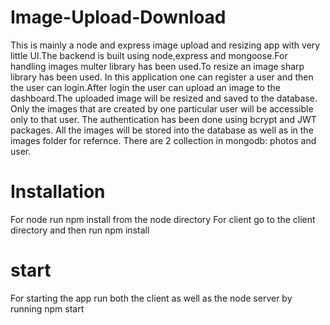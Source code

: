 # Image-Upload-Download

This is mainly a node and express image upload and resizing app with very little UI.The backend is built using node,express and mongoose.For handling images multer library has been used.To resize an image sharp library has been used.
In this application one can register a user and then the user can login.After login the user can upload an image to the dashboard.The uploaded image will be resized and saved to the database.
Only the images that are created by one particular user will be accessible only to that user.
The authentication has been done using bcrypt and JWT packages.
All the images will be stored into the database as well as in the images folder for refernce.
There are 2 collection in mongodb: photos and user.

# Installation

For node run npm install from the node directory
For client go to the client directory and then run npm install

# start

For starting the app run both the client as well as the node server by running npm start

